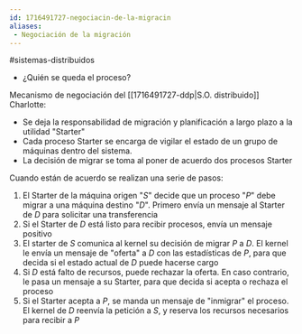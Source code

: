 ```yaml
---
id: 1716491727-negociacin-de-la-migracin
aliases:
 - Negociación de la migración
---
```


#sistemas-distribuidos 

- ¿Quién se queda el proceso?

Mecanismo de negociación del [[1716491727-ddp|S.O. distribuido]] Charlotte:

- Se deja la responsabilidad de migración y planificación a largo plazo a la utilidad "Starter"
- Cada proceso Starter se encarga de vigilar el estado de un grupo de máquinas dentro del sistema. 
- La decisión de migrar se toma al poner de acuerdo dos procesos Starter

Cuando están de acuerdo se realizan una serie de pasos:

1. El Starter de la máquina origen "$S$" decide que un proceso "$P$" debe migrar a una máquina destino "$D$". Primero envía un mensaje al Starter de $D$ para solicitar una transferencia
2. Si el Starter de $D$ está listo para recibir procesos, envía un mensaje positivo
3. El starter de $S$ comunica al kernel su decisión de migrar $P$ a $D$. El kernel le envía un mensaje de "oferta" a $D$ con las estadísticas de $P$, para que decida si el estado actual de $D$ puede hacerse cargo
4. Si $D$ está falto de recursos, puede rechazar la oferta. En caso contrario, le pasa un mensaje a su Starter, para que decida si acepta o rechaza el proceso
5. Si el Starter acepta a $P$, se manda un mensaje de "inmigrar" el proceso. El kernel de $D$ reenvía la petición a $S$, y reserva los recursos necesarios para recibir a $P$